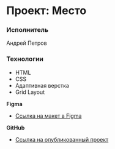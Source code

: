 # Проект: Место

### Исполнитель
Андрей Петров

### Технологии
* HTML
* CSS
* Адаптивная верстка
* Grid Layout

**Figma**

* [Ссылка на макет в Figma](https://www.figma.com/file/2cn9N9jSkmxD84oJik7xL7/JavaScript.-Sprint-4?node-id=0%3A1)

**GitHub**

* [Ссылка на опубликованный проект](https://petrov-andrey-dev.github.io/mesto-project/)